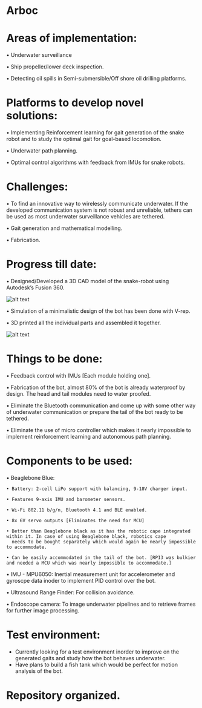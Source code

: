 # Arboc
# Areas of implementation:
  •	Underwater surveillance
  
  •	Ship propeller/lower deck inspection.
  
  •	Detecting oil spills in Semi-submersible/Off shore oil drilling platforms. 
# Platforms to develop novel solutions:
  •	Implementing Reinforcement learning for gait generation of the snake robot and to study the optimal gait for goal-based locomotion.
  
  •	Underwater path planning.
  
  •	Optimal control algorithms with feedback from IMUs for snake robots.
# Challenges:
  •	To find an innovative way to wirelessly communicate underwater. If the developed communication system is not robust and unreliable,
  tethers can be used as most underwater surveillance vehicles are tethered.
  
  •	Gait generation and mathematical modelling.
  
  •	Fabrication.
# Progress till date:
  •	Designed/Developed a 3D CAD model of the snake-robot using Autodesk’s Fusion 360.
  
  ![alt text](https://github.com/imsenthur/Arboc/blob/master/images/CADmodel.png)
  
  •	Simulation of a minimalistic design of the bot has been done with V-rep.
  
  •	3D printed all the individual parts and assembled it together.
  
  ![alt text](https://github.com/imsenthur/Arboc/blob/master/images/Gaits.png)
  
# Things to be done:
  •	Feedback control with IMUs [Each module holding one].

  •	Fabrication of the bot, almost 80% of the bot is already waterproof by design. The head and tail modules need to water proofed.

  •	Eliminate the Bluetooth communication and come up with some other way of underwater communication or prepare the tail of the bot
    ready to be tethered.

  •	Eliminate the use of micro controller which makes it nearly impossible to implement reinforcement learning and autonomous path planning.
  
# Components to be used:
  •	Beaglebone Blue:
  
    • Battery: 2-cell LiPo support with balancing, 9-18V charger input.
  
    • Features 9-axis IMU and barometer sensors.
    
    • Wi-Fi 802.11 b/g/n, Bluetooth 4.1 and BLE enabled.
    
    • 8x 6V servo outputs [Eliminates the need for MCU]
    
    • Better than Beaglebone black as it has the robotic cape integrated within it. In case of using Beaglebone black, robotics cape 
      needs to be bought separately which would again be nearly impossible to accommodate.
    
    • Can be easily accommodated in the tail of the bot. [RPI3 was bulkier and needed a MCU which was nearly impossible to accommodate.]
    
  •	IMU - MPU6050: Inertial measurement unit for accelerometer and gyroscpe data inoder to implement PID control over the bot. 
  
  •	Ultrasound Range Finder: For collision avoidance.
  
  •	Endoscope camera: To image underwater pipelines and to retrieve frames for further image processing.

# Test environment:
  
  * Currently looking for a test environment inorder to improve on the generated gaits and study how the bot behaves underwater.
  * Have plans to build a fish tank which would be perfect for motion analysis of the bot.
  
# Repository organized.
  
